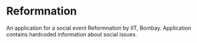 Reformnation
============
An application for a social event Reformnation by IIT, Bombay. Application contains hardcoded information about social issues.
